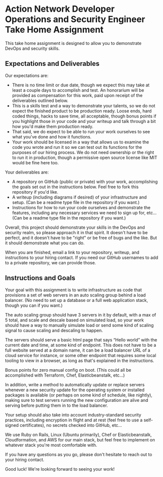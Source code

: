 # Action Network Developer Operations and Security Engineer Take Home Assignment

This take home assignment is designed to allow you to demonstrate DevOps and security skills. 

## Expectations and Deliverables

Our expectations are:

* There is no time limit or due date, though we expect this may take at least a couple days to accomplish and test. An honorarium will be provided as compensation for this work, paid upon receipt of the deliverables outlined below.
* This is a skills test and a way to demonstrate your talents, so we do not expect the finished product to be production ready. Loose ends, hard coded things, hacks to save time, all acceptable, though bonus points if you highlight those in your code and your writeup and talk through a bit how you'd make them production ready.
* That said, we do expect to be able to run your work ourselves to see what you've done and how it functions.
* Your work should be licensed in a way that allows us to examine the code you wrote and run it so we can test out its functions for the purposes of our hiring process. We do not need ownership or the right to run it in production, though a permissive open source license like MIT would be fine here too.

Your deliverables are:

* A repository on GitHub (public or private) with your work, accomplishing the goals set out in the instructions below. Feel free to fork this repository if you'd like.
* A writeup (including diagrams if desired) of your infrastructure and setup. (Can be a readme type file in the repository if you want.)
* Instructions for how to run your code ourselves and demonstrate the features, including any necessary services we need to sign up for, etc... (Can be a readme type file in the repository if you want.)

Overall, this project should demonstrate your skills in the DevOps and security realm, so please approach it in that spirit. It doesn't have to be perfect, and it doesn't have to be "right" or be free of bugs and the like. But it should demonstrate what you can do.

When you are finished, email a link to your repository, writeup, and instructions to your hiring contact. If you need our GitHub usernames to add to a private repository, we can provide those.

## Instructions and Goals

Your goal with this assignment is to write infrastructure as code that provisions a set of web servers in an auto scaling group behind a load balancer. (No need to set up a database or a full web application stack, though you can if you want.)

The auto scaling group should have 3 servers in it by default, with a max of 5 total, and scale and descale based on simulated load, so your work should have a way to manually simulate load or send some kind of scaling signal to cause scaling and descaling to happen. 

The servers should serve a basic html page that says “Hello world” with the current date and time, at some kind of endpoint. This does not have to be a full website served at a domain name, it can be a load balancer URL of a cloud service for instance, or some other endpoint that requires some local tooling to view in a browser, as long as that's explained in the instructions. 

Bonus points for zero manual config on boot. (This could all be accomplished with Terraform, Chef, Elasticbeanstalk, etc...)

In addition, write a method to automatically update or replace servers whenever a new security update for the operating system or installed packages is available (or perhaps on some kind of schedule, like nightly), making sure to test servers running the new configuration are alive and serving before putting them in to the load balancer.

Your setup should also take into account industry-standard security practices, including encryption in flight and at rest (feel free to use a self-signed certificates), no secrets checked into GitHub, etc...

We use Ruby on Rails, Linux (Ubuntu primarily), Chef or Elasticbeanstalk, Cloudformation, and AWS for our main stack, but feel free to implement on whatever stack you're most comfortable with.

If you have any questions as you go, please don't hesitate to reach out to your hiring contact.

Good luck! We're looking forward to seeing your work!
